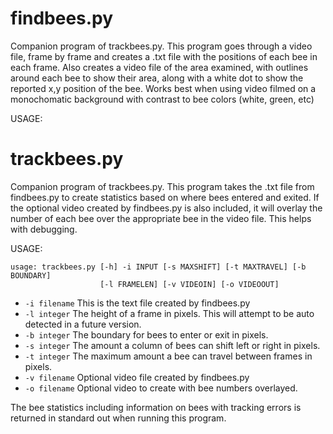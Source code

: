 # findbees.py
Companion program of trackbees.py.  This program goes through a video file, frame by frame and creates a .txt file with the positions of each bee in each frame.  Also creates a video file of the area examined, with outlines around each bee to show their area, along with a white dot to show the reported x,y position of the bee.  Works best when using video filmed on a monochomatic background with contrast to bee colors (white, green, etc)

USAGE:

# trackbees.py
Companion program of trackbees.py.  This program takes the .txt file from findbees.py to create statistics based on where bees entered and exited.  If the optional video created by findbees.py is also included, it will overlay the number of each bee over the appropriate bee in the video file.  This helps with debugging.

USAGE:
```
usage: trackbees.py [-h] -i INPUT [-s MAXSHIFT] [-t MAXTRAVEL] [-b BOUNDARY]
                    [-l FRAMELEN] [-v VIDEOIN] [-o VIDEOOUT]
```
- `-i filename`		This is the text file created by findbees.py
- `-l integer`		The height of a frame in pixels.  This will attempt to be auto detected in a future version.
- `-b integer`		The boundary for bees to enter or exit in pixels.
- `-s integer`		The amount a column of bees can shift left or right in pixels.
- `-t integer`		The maximum amount a bee can travel between frames in pixels.
- `-v filename`		Optional video file created by findbees.py
- `-o filename`		Optional video to create with bee numbers overlayed.

The bee statistics including information on bees with tracking errors is returned in standard out when running this program.
